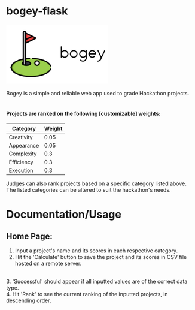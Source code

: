 # bogey-flask
<img src="https://raw.githubusercontent.com/hackgwinnett/bogey/main/icon-transp.png"/>
<p>
  Bogey is a simple and reliable web app used to grade Hackathon projects.<br/>
  <br/>
</p>


<h4>Projects are ranked on the following [customizable] weights:</h4>
<table class="tg">
<thead>
  <tr>
    <th class="tg-fymr">Category</th>
    <th class="tg-fymr">Weight<br></th>
  </tr>
</thead>
<tbody>
  <tr>
    <td class="tg-0pky">Creativity</td>
    <td class="tg-0pky">0.05</td>
  </tr>
  <tr>
    <td class="tg-0pky">Appearance</td>
    <td class="tg-0pky">0.05</td>
  </tr>
  <tr>
    <td class="tg-0lax">Complexity</td>
    <td class="tg-0lax">0.3</td>
  </tr>
  <tr>
    <td class="tg-0lax">Efficiency</td>
    <td class="tg-0lax">0.3</td>
  </tr>
  <tr>
    <td class="tg-0lax">Execution</td>
    <td class="tg-0lax">0.3</td>
  </tr>
</tbody>
</table>
<p>
  Judges can also rank projects based on a specific category listed above.<br/>
  The listed categories can be altered to suit the hackathon's needs.
</p>

<h1>Documentation/Usage</h1>
 <h2>Home Page:</h2>

 1. Input a project's name and its scores in each respective category.
 2. Hit the 'Calculate' button to save the project and its scores in CSV file hosted on a remote server.
  <br>
 3. 'Successful' should appear if all inputted values are of the correct data type.
 <br>
 4. Hit 'Rank' to see the current ranking of the inputted projects, in descending order.
 <br>

